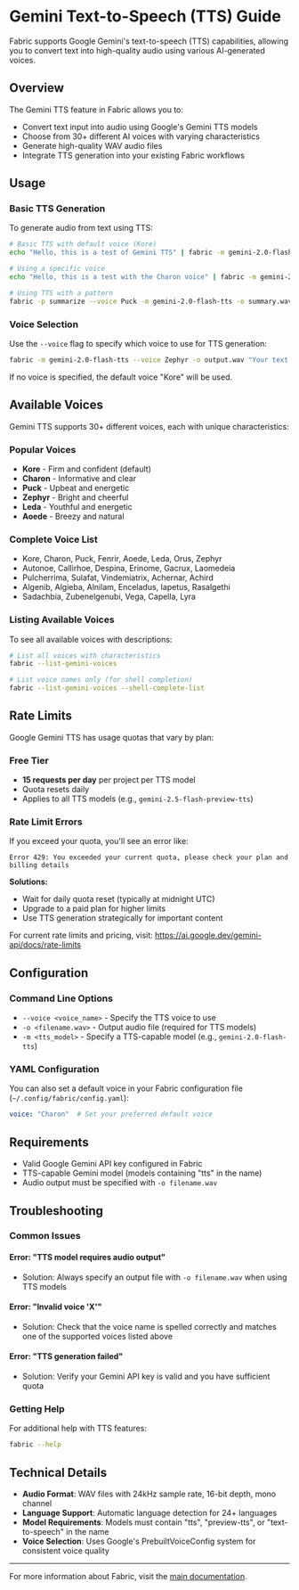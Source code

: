 # Gemini Text-to-Speech (TTS) Guide

Fabric supports Google Gemini's text-to-speech (TTS) capabilities, allowing you to convert text into high-quality audio using various AI-generated voices.

## Overview

The Gemini TTS feature in Fabric allows you to:

- Convert text input into audio using Google's Gemini TTS models
- Choose from 30+ different AI voices with varying characteristics
- Generate high-quality WAV audio files
- Integrate TTS generation into your existing Fabric workflows

## Usage

### Basic TTS Generation

To generate audio from text using TTS:

```bash
# Basic TTS with default voice (Kore)
echo "Hello, this is a test of Gemini TTS" | fabric -m gemini-2.0-flash-tts -o output.wav

# Using a specific voice
echo "Hello, this is a test with the Charon voice" | fabric -m gemini-2.0-flash-tts --voice Charon -o output.wav

# Using TTS with a pattern
fabric -p summarize --voice Puck -m gemini-2.0-flash-tts -o summary.wav < document.txt
```

### Voice Selection

Use the `--voice` flag to specify which voice to use for TTS generation:

```bash
fabric -m gemini-2.0-flash-tts --voice Zephyr -o output.wav "Your text here"
```

If no voice is specified, the default voice "Kore" will be used.

## Available Voices

Gemini TTS supports 30+ different voices, each with unique characteristics:

### Popular Voices

- **Kore** - Firm and confident (default)
- **Charon** - Informative and clear
- **Puck** - Upbeat and energetic
- **Zephyr** - Bright and cheerful
- **Leda** - Youthful and energetic
- **Aoede** - Breezy and natural

### Complete Voice List

- Kore, Charon, Puck, Fenrir, Aoede, Leda, Orus, Zephyr
- Autonoe, Callirhoe, Despina, Erinome, Gacrux, Laomedeia
- Pulcherrima, Sulafat, Vindemiatrix, Achernar, Achird
- Algenib, Algieba, Alnilam, Enceladus, Iapetus, Rasalgethi
- Sadachbia, Zubenelgenubi, Vega, Capella, Lyra

### Listing Available Voices

To see all available voices with descriptions:

```bash
# List all voices with characteristics
fabric --list-gemini-voices

# List voice names only (for shell completion)
fabric --list-gemini-voices --shell-complete-list
```

## Rate Limits

Google Gemini TTS has usage quotas that vary by plan:

### Free Tier

- **15 requests per day** per project per TTS model
- Quota resets daily
- Applies to all TTS models (e.g., `gemini-2.5-flash-preview-tts`)

### Rate Limit Errors

If you exceed your quota, you'll see an error like:

```text
Error 429: You exceeded your current quota, please check your plan and billing details
```

**Solutions:**

- Wait for daily quota reset (typically at midnight UTC)
- Upgrade to a paid plan for higher limits
- Use TTS generation strategically for important content

For current rate limits and pricing, visit: <https://ai.google.dev/gemini-api/docs/rate-limits>

## Configuration

### Command Line Options

- `--voice <voice_name>` - Specify the TTS voice to use
- `-o <filename.wav>` - Output audio file (required for TTS models)
- `-m <tts_model>` - Specify a TTS-capable model (e.g., `gemini-2.0-flash-tts`)

### YAML Configuration

You can also set a default voice in your Fabric configuration file (`~/.config/fabric/config.yaml`):

```yaml
voice: "Charon"  # Set your preferred default voice
```

## Requirements

- Valid Google Gemini API key configured in Fabric
- TTS-capable Gemini model (models containing "tts" in the name)
- Audio output must be specified with `-o filename.wav`

## Troubleshooting

### Common Issues

#### Error: "TTS model requires audio output"

- Solution: Always specify an output file with `-o filename.wav` when using TTS models

#### Error: "Invalid voice 'X'"

- Solution: Check that the voice name is spelled correctly and matches one of the supported voices listed above

#### Error: "TTS generation failed"

- Solution: Verify your Gemini API key is valid and you have sufficient quota

### Getting Help

For additional help with TTS features:

```bash
fabric --help
```

## Technical Details

- **Audio Format**: WAV files with 24kHz sample rate, 16-bit depth, mono channel
- **Language Support**: Automatic language detection for 24+ languages
- **Model Requirements**: Models must contain "tts", "preview-tts", or "text-to-speech" in the name
- **Voice Selection**: Uses Google's PrebuiltVoiceConfig system for consistent voice quality

---

For more information about Fabric, visit the [main documentation](../README.md).
